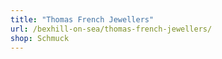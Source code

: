 ```yaml
---
title: "Thomas French Jewellers"
url: /bexhill-on-sea/thomas-french-jewellers/
shop: Schmuck
---
```

